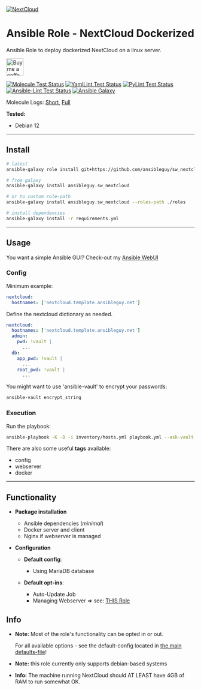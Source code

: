 [![NextCloud](https://nextcloud.com/media/nextcloud-logo.svg)](https://nextcloud.com/)

# Ansible Role - NextCloud Dockerized
Ansible Role to deploy dockerized NextCloud on a linux server.

<a href='https://ko-fi.com/ansible0guy' target='_blank'><img height='35' style='border:0px;height:46px;' src='https://az743702.vo.msecnd.net/cdn/kofi3.png?v=0' border='0' alt='Buy me a coffee' />

[![Molecule Test Status](https://badges.ansibleguy.net/sw_nextcloud.molecule.svg)](https://github.com/ansibleguy/_meta_cicd/blob/latest/templates/usr/local/bin/cicd/molecule.sh.j2)
[![YamlLint Test Status](https://badges.ansibleguy.net/sw_nextcloud.yamllint.svg)](https://github.com/ansibleguy/_meta_cicd/blob/latest/templates/usr/local/bin/cicd/yamllint.sh.j2)
[![PyLint Test Status](https://badges.ansibleguy.net/sw_nextcloud.pylint.svg)](https://github.com/ansibleguy/_meta_cicd/blob/latest/templates/usr/local/bin/cicd/pylint.sh.j2)
[![Ansible-Lint Test Status](https://badges.ansibleguy.net/sw_nextcloud.ansiblelint.svg)](https://github.com/ansibleguy/_meta_cicd/blob/latest/templates/usr/local/bin/cicd/ansiblelint.sh.j2)
[![Ansible Galaxy](https://badges.ansibleguy.net/galaxy.badge.svg)](https://galaxy.ansible.com/ui/standalone/roles/ansibleguy/sw_nextcloud)

Molecule Logs: [Short](https://badges.ansibleguy.net/log/molecule_sw_nextcloud_test_short.log), [Full](https://badges.ansibleguy.net/log/molecule_sw_nextcloud_test.log)

**Tested:**
* Debian 12

----

## Install

```bash
# latest
ansible-galaxy role install git+https://github.com/ansibleguy/sw_nextcloud

# from galaxy
ansible-galaxy install ansibleguy.sw_nextcloud

# or to custom role-path
ansible-galaxy install ansibleguy.sw_nextcloud --roles-path ./roles

# install dependencies
ansible-galaxy install -r requirements.yml
```

----

## Usage

You want a simple Ansible GUI? Check-out my [Ansible WebUI](https://github.com/ansibleguy/webui)

### Config

Minimum example:
```yaml
nextcloud:
  hostnames: ['nextcloud.template.ansibleguy.net']
```

Define the nextcloud dictionary as needed.

```yaml
nextcloud:
  hostnames: ['nextcloud.template.ansibleguy.net']
  admin:
    pwd: !vault |
      ...
  db:
    app_pwd: !vault |
      ...
    root_pwd: !vault |
      ...
```

You might want to use 'ansible-vault' to encrypt your passwords:
```bash
ansible-vault encrypt_string
```

### Execution

Run the playbook:
```bash
ansible-playbook -K -D -i inventory/hosts.yml playbook.yml --ask-vault-pass
```

There are also some useful **tags** available:
* config
* webserver
* docker

----


## Functionality

* **Package installation**
  * Ansible dependencies (_minimal_)
  * Docker server and client
  * Nginx if webserver is managed


* **Configuration**

  * **Default config**:
    * Using MariaDB database

  * **Default opt-ins**:
    * Auto-Update Job
    * Managing Webserver => see: [THIS Role](https://github.com/ansibleguy/infra_nginx)


## Info

* **Note:** Most of the role's functionality can be opted in or out.

  For all available options - see the default-config located in [the main defaults-file](https://github.com/ansibleguy/sw_nextcloud/blob/latest/defaults/main/1_main.yml)!


* **Note:** this role currently only supports debian-based systems


* **Info:** The machine running NextCloud should AT LEAST have 4GB of RAM to run somewhat OK.
